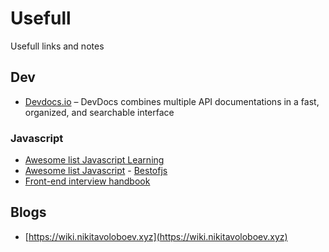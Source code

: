 # Usefull
Usefull links and notes

## Dev 
 - [Devdocs.io](https://devdocs.io) – DevDocs combines multiple API documentations in a fast, organized, and searchable interface
 
### Javascript
 - [ Awesome list Javascript Learning ](https://github.com/micromata/awesome-javascript-learning) 
 - [ Awesome list Javascript](https://github.com/sorrycc/awesome-javascript)
 - [Bestofjs](https://bestofjs.org/projects)
 - [Front-end interview handbook](https://github.com/yangshun/front-end-interview-handbook)
 
## Blogs
 - [https://wiki.nikitavoloboev.xyz](https://wiki.nikitavoloboev.xyz)
